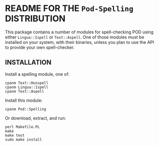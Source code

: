 # README FOR THE `Pod-Spelling` DISTRIBUTION

This package contains a number of modules for spell-checking POD
using either `Lingua::Ispell` or `Text::Aspell`. One of those modules
must be installed on your system, with their binaries, unless you
plan to use the API to provide your own spell-checker.

## INSTALLATION

Install a spelling module, one of:

    cpanm Text::Hunspell
    cpanm Lingua::Ispell
    cpanm Text::Aspell

Install this module:

    cpanm Pod::Spelling

Or download, extract, and run:

	perl Makefile.PL
	make
	make test
	sudo make install
